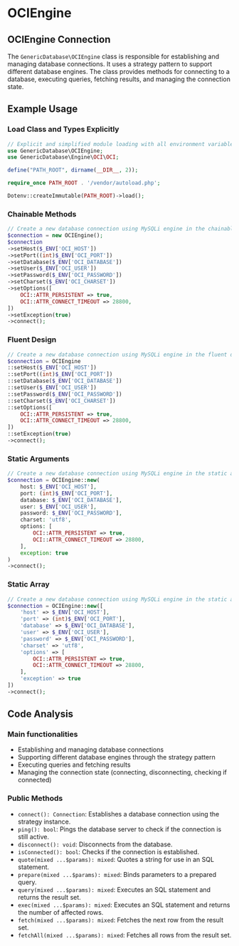 # OCIEngine

## OCIEngine Connection

The `GenericDatabase\OCIEngine` class is responsible for establishing and managing database connections. It uses a strategy pattern to support different database engines. The class provides methods for connecting to a database, executing queries, fetching results, and managing the connection state.

## Example Usage

### Load Class and Types Explicitly

```php
// Explicit and simplified module loading with all environment variables
use GenericDatabase\OCIEngine;
use GenericDatabase\Engine\OCI\OCI;

define("PATH_ROOT", dirname(__DIR__, 2));

require_once PATH_ROOT . '/vendor/autoload.php';

Dotenv::createImmutable(PATH_ROOT)->load();
```

### Chainable Methods

```php
// Create a new database connection using MySQLi engine in the chainable methods format
$connection = new OCIEngine();
$connection
->setHost($_ENV['OCI_HOST'])
->setPort((int)$_ENV['OCI_PORT'])
->setDatabase($_ENV['OCI_DATABASE'])
->setUser($_ENV['OCI_USER'])
->setPassword($_ENV['OCI_PASSWORD'])
->setCharset($_ENV['OCI_CHARSET'])
->setOptions([
    OCI::ATTR_PERSISTENT => true,
    OCI::ATTR_CONNECT_TIMEOUT => 28800,
])
->setException(true)
->connect();
```

### Fluent Design

```php
// Create a new database connection using MySQLi engine in the fluent design format
$connection = OCIEngine
::setHost($_ENV['OCI_HOST'])
::setPort((int)$_ENV['OCI_PORT'])
::setDatabase($_ENV['OCI_DATABASE'])
::setUser($_ENV['OCI_USER'])
::setPassword($_ENV['OCI_PASSWORD'])
::setCharset($_ENV['OCI_CHARSET'])
::setOptions([
    OCI::ATTR_PERSISTENT => true,
    OCI::ATTR_CONNECT_TIMEOUT => 28800,
])
::setException(true)
->connect();
```

### Static Arguments

```php
// Create a new database connection using MySQLi engine in the static arguments format
$connection = OCIEngine::new(
    host: $_ENV['OCI_HOST'],
    port: (int)$_ENV['OCI_PORT'],
    database: $_ENV['OCI_DATABASE'],
    user: $_ENV['OCI_USER'],
    password: $_ENV['OCI_PASSWORD'],
    charset: 'utf8',
    options: [
        OCI::ATTR_PERSISTENT => true,
        OCI::ATTR_CONNECT_TIMEOUT => 28800,
    ],
    exception: true
)
->connect();
```

### Static Array

```php
// Create a new database connection using MySQLi engine in the static array format
$connection = OCIEngine::new([
    'host' => $_ENV['OCI_HOST'],
    'port' => (int)$_ENV['OCI_PORT'],
    'database' => $_ENV['OCI_DATABASE'],
    'user' => $_ENV['OCI_USER'],
    'password' => $_ENV['OCI_PASSWORD'],
    'charset' => 'utf8',
    'options' => [
        OCI::ATTR_PERSISTENT => true,
        OCI::ATTR_CONNECT_TIMEOUT => 28800,
    ],
    'exception' => true
])
->connect();
```

## Code Analysis

### Main functionalities

- Establishing and managing database connections
- Supporting different database engines through the strategy pattern
- Executing queries and fetching results
- Managing the connection state (connecting, disconnecting, checking if connected)

### Public Methods

- `connect(): Connection`: Establishes a database connection using the strategy instance.
- `ping(): bool`: Pings the database server to check if the connection is still active.
- `disconnect(): void`: Disconnects from the database.
- `isConnected(): bool`: Checks if the connection is established.
- `quote(mixed ...$params): mixed`: Quotes a string for use in an SQL statement.
- `prepare(mixed ...$params): mixed`: Binds parameters to a prepared query.
- `query(mixed ...$params): mixed`: Executes an SQL statement and returns the result set.
- `exec(mixed ...$params): mixed`: Executes an SQL statement and returns the number of affected rows.
- `fetch(mixed ...$params): mixed`: Fetches the next row from the result set.
- `fetchAll(mixed ...$params): mixed`: Fetches all rows from the result set.
